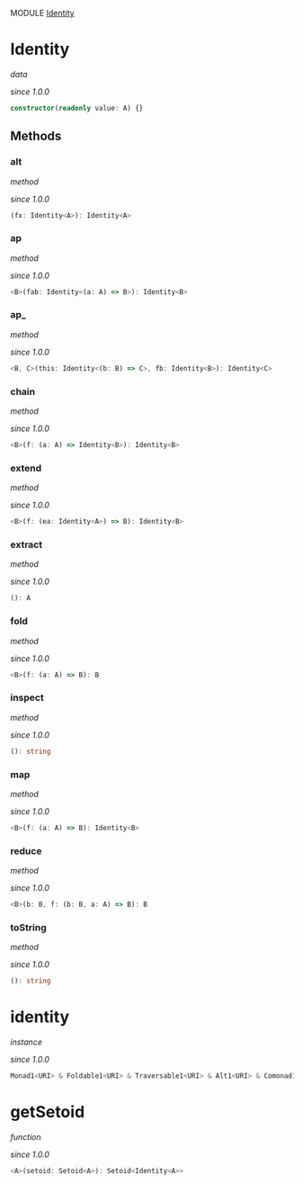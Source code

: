 MODULE [Identity](https://github.com/gcanti/fp-ts/blob/master/src/Identity.ts)

# Identity

_data_

_since 1.0.0_

```ts
constructor(readonly value: A) {}
```

## Methods

### alt

_method_

_since 1.0.0_

```ts
(fx: Identity<A>): Identity<A>
```

### ap

_method_

_since 1.0.0_

```ts
<B>(fab: Identity<(a: A) => B>): Identity<B>
```

### ap\_

_method_

_since 1.0.0_

```ts
<B, C>(this: Identity<(b: B) => C>, fb: Identity<B>): Identity<C>
```

### chain

_method_

_since 1.0.0_

```ts
<B>(f: (a: A) => Identity<B>): Identity<B>
```

### extend

_method_

_since 1.0.0_

```ts
<B>(f: (ea: Identity<A>) => B): Identity<B>
```

### extract

_method_

_since 1.0.0_

```ts
(): A
```

### fold

_method_

_since 1.0.0_

```ts
<B>(f: (a: A) => B): B
```

### inspect

_method_

_since 1.0.0_

```ts
(): string
```

### map

_method_

_since 1.0.0_

```ts
<B>(f: (a: A) => B): Identity<B>
```

### reduce

_method_

_since 1.0.0_

```ts
<B>(b: B, f: (b: B, a: A) => B): B
```

### toString

_method_

_since 1.0.0_

```ts
(): string
```

# identity

_instance_

_since 1.0.0_

```ts
Monad1<URI> & Foldable1<URI> & Traversable1<URI> & Alt1<URI> & Comonad1<URI> & ChainRec1<URI>
```

# getSetoid

_function_

_since 1.0.0_

```ts
<A>(setoid: Setoid<A>): Setoid<Identity<A>>
```
